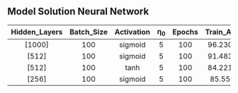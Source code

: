 ## Model Solution Neural Network

|Hidden_Layers|Batch_Size|Activation|η<sub>0</sub>|Epochs|Train_Acc|Test_Acc|
|:-----------:|:--------:|:--------:|:----:|:----:|:-------:|:------:|
|[1000]|100|sigmoid|5|100|96.2302|89.84057|
|[512]|100|sigmoid|5|100|91.4834|86.884|
|[512]|100|tanh|5|100|84.2212|86.884|82.0289|
|[256]|100|sigmoid|5|100|85.555|81.681|